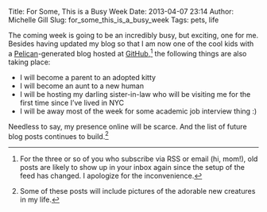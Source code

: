 Title: For Some, This is a Busy Week
Date: 2013-04-07 23:14
Author: Michelle Gill
Slug: for_some_this_is_a_busy_week
Tags: pets, life

The coming week is going to be an incredibly busy, but exciting, one for me. Besides having updated my blog so that I am now one of the cool kids with a [Pelican](http://blog.getpelican.com)-generated blog hosted at [GitHub](https://github.com/modernscientist/modernscientist.github.com),[^rss] the following things are also taking place:

<!-- PELICAN_END_SUMMARY -->

 * I will become a parent to an adopted kitty
 * I will become an aunt to a new human
 * I will be hosting my darling sister-in-law who will be visiting me for the first time since I’ve lived in NYC
 * I will be away most of the week for some academic job interview thing :)

Needless to say, my presence online will be scarce. And the list of future blog posts continues to build.[^pics]

[^rss]: For the three or so of you who subscribe via RSS or email (hi, mom!), old posts are likely to show up in your inbox again since the setup of the feed has changed. I apologize for the inconvenience.

[^pics]: Some of these posts will include pictures of the adorable new creatures in my life.